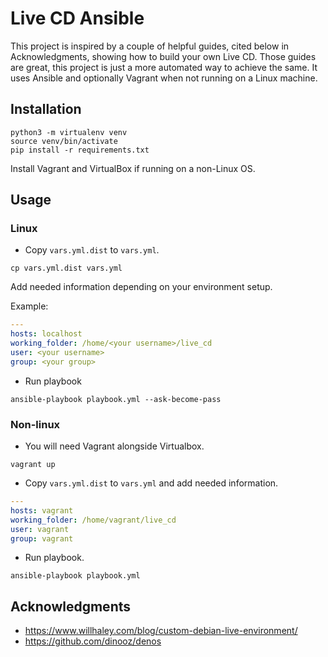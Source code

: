# Live CD Ansible

This project is inspired by a couple of helpful guides, cited below in Acknowledgments, showing
how to build your own Live CD.
Those guides are great, this project is just a more automated way to achieve the same. It uses
Ansible and optionally Vagrant when not running on a Linux machine.

## Installation

```
python3 -m virtualenv venv
source venv/bin/activate
pip install -r requirements.txt
```

Install Vagrant and VirtualBox if running on a non-Linux OS.

## Usage

### Linux

* Copy `vars.yml.dist` to `vars.yml`.

```
cp vars.yml.dist vars.yml
```

Add needed information depending on your environment setup.

Example:

```yaml
---
hosts: localhost
working_folder: /home/<your username>/live_cd
user: <your username>
group: <your group>
```

* Run playbook

```
ansible-playbook playbook.yml --ask-become-pass
```

### Non-linux
* You will need Vagrant alongside Virtualbox.

```
vagrant up
```

* Copy `vars.yml.dist` to `vars.yml` and add needed information.

```yaml
---
hosts: vagrant
working_folder: /home/vagrant/live_cd
user: vagrant
group: vagrant
```

* Run playbook.

```
ansible-playbook playbook.yml
```

## Acknowledgments
* https://www.willhaley.com/blog/custom-debian-live-environment/
* https://github.com/dinooz/denos